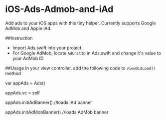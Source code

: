 # iOS-Ads-Admob-and-iAd

Add ads to your iOS apps with this tiny helper. Currently supports Google AdMob and Apple iAd.

##Instruction

- Import Ads.swift into your project.
- For Google AdMob, locate `AdUnitID` in Ads.swift and change it's value to your AdMob ID

##Usage
In your view controller, add the following code to `viewDidLoad()` method

var appAds = Ads()

appAds.vc = self

appAds.initiAdBanner() //loads iAd banner

appAds.initAdMobBanner() //loads AdMob banner
